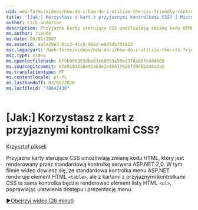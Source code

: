 ```yaml
---
uid: web-forms/videos/how-do-i/how-do-i-utilize-the-css-friendly-control-adapters
title: '[Jak:] Korzystasz z kart z przyjaznymi kontrolkami CSS? | Microsoft Docs'
author: rick-anderson
description: Przyjazne karty sterujące CSS umożliwiają zmianę kodu HTML, który jest renderowany przez standardową kontrolkę serwera ASP.NET 2,0. W tym filmie wideo dowiesz się, że stan...
ms.author: riande
ms.date: 09/01/2007
ms.assetid: aa5a29e3-0cc2-4cc0-986d-e845dbf01813
msc.legacyurl: /web-forms/videos/how-do-i/how-do-i-utilize-the-css-friendly-control-adapters
msc.type: video
ms.openlocfilehash: bf9b990355dba83c68059a50ee378a85fcdd4089
ms.sourcegitcommit: e7e91932a6e91a63e2e46417626f39d6b244a3ab
ms.translationtype: MT
ms.contentlocale: pl-PL
ms.lasthandoff: 03/06/2020
ms.locfileid: "78642430"
---
```

# <a name="how-do-i-utilize-the-css-friendly-control-adapters"></a>[Jak:] Korzystasz z kart z przyjaznymi kontrolkami CSS?

[Krzysztof pikseli](https://twitter.com/chrispels)

Przyjazne karty sterujące CSS umożliwiają zmianę kodu HTML, który jest renderowany przez standardową kontrolkę serwera ASP.NET 2,0. W tym filmie wideo dowiesz się, że standardowa kontrolka menu ASP.NET renderuje element HTML `<table>`, ale z kartami z przyjaznymi kontrolkami CSS ta sama kontrolka będzie renderować element listy HTML `<ul>`, poprawiając ułatwienia dostępu i prezentację menu. 

[&#9654;Obejrzyj wideo (26 minut)](https://channel9.msdn.com/Blogs/ASP-NET-Site-Videos/how-do-i-utilize-the-css-friendly-control-adapters)
